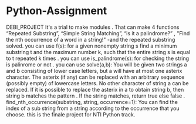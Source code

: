 # Python-Assignment
DEBI_PROJECT It's a trial to make modules .  That can make 4 functions “Repeated Substring”, “Simple String Matching”, “is it a palindrome?” , "Find the nth occurrence of a word in a string!" -and the repeated substring solved.   you can use f(s): for a given nonempty string s find a minimum substring t and the maximum number k, such that the entire string s is equal to t repeated k times .  you can use is_palindrome(s): for checking the string is palinrome or not .  you can use solve(a,b): You will be given two strings a and b consisting of lower case letters, but a will have at most one asterix character. The asterix (if any) can be replaced with an arbitrary sequence (possibly empty) of lowercase letters. No other character of string a can be replaced. If it is possible to replace the asterix in a to obtain string b, then string b matches the pattern . If the string matches, return true else false .  find_nth_occurrence(substring, string, occurrence=1): You can find the index of a sub string from a string according to the occurrence that you choose.  this is the finale project for NTI Python track.
